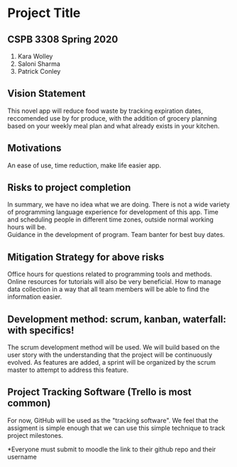 # Project Title
## CSPB 3308 Spring 2020
  1) Kara Wolley
  2) Saloni Sharma
  3) Patrick Conley

## Vision Statement
This novel app will reduce food waste by tracking expiration dates, reccomended use by for produce, with the addition of grocery planning based on your weekly meal plan and what already exists in your kitchen.

## Motivations
An ease of use, time reduction, make life easier app.

## Risks to project completion
In summary, we have no idea what we are doing.  There is not a wide variety of programming language experience for development of this app.  Time and scheduling people in different time zones, outside normal working hours will be.  
Guidance in the development of program.
Team banter for best buy dates.

## Mitigation Strategy for above risks
Office hours for questions related to programming tools and methods.  Online resources for tutorials will also be very beneficial.  How to manage data collection in a way that all team members will be able to find the information easier.  

## Development method: scrum, kanban, waterfall: with specifics!
The scrum development method will be used.  We will build based on the user story with the understanding that the project will be continuously evolved. As features are added, a sprint will be organized by the scrum master to attempt to address this feature.  

## Project Tracking Software (Trello is most common)
For now, GitHub will be used as the "tracking software".  We feel that the assigment is simple enough that we can use this simple technique to track project milestones.  


*Everyone must submit to moodle the link to their github repo and their username
